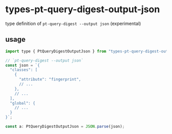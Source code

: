 # types-pt-query-digest-output-json

type definition of `pt-query-digest --output json` (experimental)

## usage

```javascript
import type { PtQueryDigestOutputJson } from "types-pt-query-digest-output-json";

// `pt-query-digest --output json`
const json = `{
  "classes": [
    {
      "attribute": "fingerprint",
      // ...
    },
    // ...
  ],
  "global": {
    // ...
  }
}`;

const a: PtQueryDigestOutputJson = JSON.parse(json);
```
